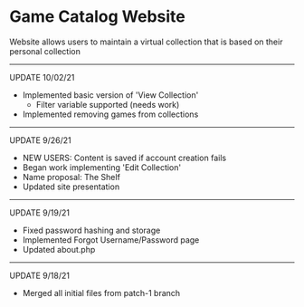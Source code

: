 # Game Catalog Website
Website allows users to maintain a virtual collection that is based on their personal collection


-----
UPDATE 10/02/21
- Implemented basic version of 'View Collection'
	- Filter variable supported (needs work)
- Implemented removing games from collections

-----
UPDATE 9/26/21
- NEW USERS: Content is saved if account creation fails
- Began work implementing 'Edit Collection'
- Name proposal: The Shelf
- Updated site presentation

-----
UPDATE 9/19/21
- Fixed password hashing and storage
- Implemented Forgot Username/Password page
- Updated about.php

-----
UPDATE 9/18/21
- Merged all initial files from patch-1 branch
